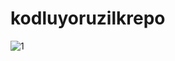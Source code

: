 # kodluyoruzilkrepo
![1](https://user-images.githubusercontent.com/26390652/131266203-7fcbcf6c-ffeb-4c81-b7dd-e2073312961b.png)

